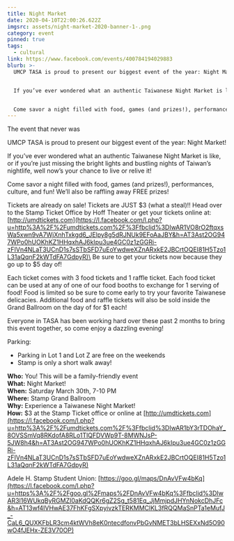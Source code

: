 ```yaml
---
title: Night Market
date: 2020-04-10T22:00:26.622Z
imgsrc: assets/night-market-2020-banner-1-.png
category: event
pinned: true
tags:
  - cultural
link: https://www.facebook.com/events/400784194029883
blurb: >-
  UMCP TASA is proud to present our biggest event of the year: Night Market!


  If you’ve ever wondered what an authentic Taiwanese Night Market is like, or if you’re just missing the bright lights and bustling nights of Taiwan’s nightlife, well now’s your chance to live or relive it!


  Come savor a night filled with food, games (and prizes!), performances, culture, and fun! We’ll also be raffling away FREE prizes!
---
```

The event that never was

UMCP TASA is proud to present our biggest event of the year: Night Market!

If you’ve ever wondered what an authentic Taiwanese Night Market is like, or if you’re just missing the bright lights and bustling nights of Taiwan’s nightlife, well now’s your chance to live or relive it!

Come savor a night filled with food, games (and prizes!), performances, culture, and fun! We’ll also be raffling away FREE prizes!

Tickets are already on sale! Tickets are JUST $3 (what a steal)!! Head over to the Stamp Ticket Office by Hoff Theater or get your tickets online at: [http://umdtickets.com](https://l.facebook.com/l.php?u=http%3A%2F%2Fumdtickets.com%2F%3Ffbclid%3DIwAR1VO8rO2ftqxsWa5xwn9vA7WjXnhTxkgd6_JElpy8g5dRJNUk9EFoAaJBY&h=AT3Ast2OG947WPo0hUOKhKZ1HHqxhAJ6kIpu3ue4GC0z1zGGRi-zFIVn4NLaT3UCnD1s7sSTbSFD7uEoYwdweXZnARxkE2JBCrtOQEI81H5Tzo1L31aQqnF2kWTdFA7GdpyR)\
Be sure to get your tickets now because they go up to $5 day of!

Each ticket comes with 3 food tickets and 1 raffle ticket. Each food ticket can be used at any of one of our food booths to exchange for 1 serving of food! Food is limited so be sure to come early to try your favorite Taiwanese delicacies. Additional food and raffle tickets will also be sold inside the Grand Ballroom on the day of for $1 each!

Everyone in TASA has been working hard over these past 2 months to bring this event together, so come enjoy a dazzling evening!

Parking:

* Parking in Lot 1 and Lot Z are free on the weekends
* Stamp is only a short walk away!

**Who:** You! This will be a family-friendly event\
**What:** Night Market!\
**When:** Saturday March 30th, 7-10 PM\
**Where:** Stamp Grand Ballroom\
**Why:** Experience a Taiwanese Night Market!\
**How:** $3 at the Stamp Ticket office or online at [http://umdtickets.com](https://l.facebook.com/l.php?u=http%3A%2F%2Fumdtickets.com%2F%3Ffbclid%3DIwAR1bY3rTDOhaY_8OVSSmVq8RKdofA8RLo1TlQFDVWp9T-8MWNJsP-5JW8h4&h=AT3Ast2OG947WPo0hUOKhKZ1HHqxhAJ6kIpu3ue4GC0z1zGGRi-zFIVn4NLaT3UCnD1s7sSTbSFD7uEoYwdweXZnARxkE2JBCrtOQEI81H5Tzo1L31aQqnF2kWTdFA7GdpyR)

Adele H. Stamp Student Union: [https://goo.gl/maps/DnAvVFw4bKq](https://l.facebook.com/l.php?u=https%3A%2F%2Fgoo.gl%2Fmaps%2FDnAvVFw4bKq%3Ffbclid%3DIwAR3l16WUkqByRGMZI0aKdQQKr6gZ2Sg_t581Eq_JjMmjpdJHYnNokcDhJFc&h=AT13wf4IVHwAE37FhKFgSXpyivzkTERKMMClKL3fRQQMaSnPTa1eMufJ_-CaL6_QUXKFbLR3cm4ktWVh8eK0ntecdfonvPbGvNMET3bLHSEXxNd5O90wO4fJEHx-ZE3V70OP)